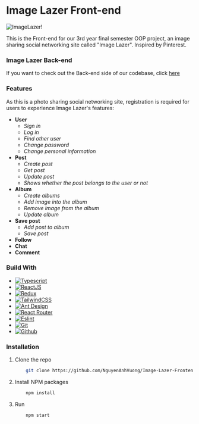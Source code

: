 # Image Lazer Front-end
![ImageLazer!](https://user-images.githubusercontent.com/87324008/187229765-8fb0333b-81e9-4d94-8f05-bf3b7d848ce4.png)

This is the Front-end for our 3rd year final semester OOP project, an image sharing social networking site called "Image Lazer". Inspired by Pinterest.

### Image Lazer Back-end
If you want to check out the Back-end side of our codebase, click [here](https://github.com/ngocban284/Image-Lazer-Backend)
### Features
As this is a photo sharing social networking site, registration is required for users to experience Image Lazer's features:
- **User**
    - *Sign in*
    - *Log in*
    - *Find other user*
    - *Change password*
    - *Change personal information* 
- **Post**
    - *Create post*
    - *Get post*
    - *Update post*
    - *Shows whether the post belongs to the user or not*
- **Album**
    - *Create albums*
    - *Add image into the album*
    - *Remove image from the album*
    - *Update album*
- **Save post**
    - *Add post to album*
    - *Save post*
- **Follow**
- **Chat**
- **Comment**

### Build With
* [![Typescript][Typescriptlang.org]][Typescript-url]
* [![ReactJS][Reactjs.org]][Reactjs-url]
* [![Redux][Reduxjs.org]][Redux-url]
* [![TailwindCSS][TailwindCSS.com]][Taiwindcss-url]
* [![Ant Design][Ant.design]][AntDesign-url]
* [![React Router][Reactrouter.com]][Reactrouter-url]
* [![Eslint][Eslint.org]][Eslint-url]
* [![Git][Gitscm.com]][Git-url]
* [![Github][Github.com]][Github-url]

### Installation
1. Clone the repo
    ```sh
        git clone https://github.com/NguyenAnhVuong/Image-Lazer-Frontend.git
    ```
2. Install NPM packages
    ```sh
        npm install
    ```
3. Run
    ```sh
        npm start
    ```


[Typescriptlang.org]: https://img.shields.io/badge/typescript-%23007ACC.svg?style=for-the-badge&logo=typescript&logoColor=white
[Typescript-url]: https://www.typescriptlang.org/
[Reactjs.org]: https://img.shields.io/badge/react-%2320232a.svg?style=for-the-badge&logo=react&logoColor=%2361DAFB
[Reactjs-url]: https://reactjs.org/
[Reduxjs.org]: https://img.shields.io/badge/redux-%23593d88.svg?style=for-the-badge&logo=redux&logoColor=white
[Redux-url]: https://redux.js.org/
[TailwindCSS.com]: https://img.shields.io/badge/tailwindcss-%2338B2AC.svg?style=for-the-badge&logo=tailwind-css&logoColor=white
[Taiwindcss-url]: https://tailwindcss.com/
[Ant.design]: https://img.shields.io/badge/-AntDesign-%230170FE?style=for-the-badge&logo=ant-design&logoColor=white
[AntDesign-url]: https://ant.design/
[Reactrouter.com]: https://img.shields.io/badge/React_Router-CA4245?style=for-the-badge&logo=react-router&logoColor=white
[Reactrouter-url]: https://reactrouter.com/en/main
[Eslint.org]: https://img.shields.io/badge/ESLint-4B3263?style=for-the-badge&logo=eslint&logoColor=white
[Eslint-url]: https://eslint.org/
[Gitscm.com]: https://img.shields.io/badge/git-%23F05033.svg?style=for-the-badge&logo=git&logoColor=white
[Git-url]: https://git-scm.com/
[Github.com]: https://img.shields.io/badge/github-%23121011.svg?style=for-the-badge&logo=github&logoColor=white
[Github-url]: https://github.com/
